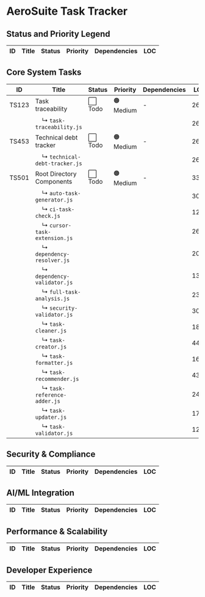 # AeroSuite Task Tracker


## Status and Priority Legend

| ID     | Title                                        | Status        | Priority    | Dependencies     | LOC   |
|--------|----------------------------------------------|---------------|-------------|------------------|-------|


## Core System Tasks

| ID     | Title                                        | Status        | Priority    | Dependencies     | LOC   |
|--------|----------------------------------------------|---------------|-------------|------------------|-------|
| TS123 | Task traceability | ⬜ Todo | 🟠 Medium | - | 266 |
|        | &nbsp;&nbsp;&nbsp;&nbsp;↳ `task-traceability.js` | | | | 266 |
| TS453 | Technical debt tracker | ⬜ Todo | 🟠 Medium | - | 261 |
|        | &nbsp;&nbsp;&nbsp;&nbsp;↳ `technical-debt-tracker.js` | | | | 261 |
| TS501 | Root Directory Components | ⬜ Todo | 🟠 Medium | - | 3361 |
|        | &nbsp;&nbsp;&nbsp;&nbsp;↳ `auto-task-generator.js` | | | | 309 |
|        | &nbsp;&nbsp;&nbsp;&nbsp;↳ `ci-task-check.js` | | | | 123 |
|        | &nbsp;&nbsp;&nbsp;&nbsp;↳ `cursor-task-extension.js` | | | | 265 |
|        | &nbsp;&nbsp;&nbsp;&nbsp;↳ `dependency-resolver.js` | | | | 207 |
|        | &nbsp;&nbsp;&nbsp;&nbsp;↳ `dependency-validator.js` | | | | 132 |
|        | &nbsp;&nbsp;&nbsp;&nbsp;↳ `full-task-analysis.js` | | | | 239 |
|        | &nbsp;&nbsp;&nbsp;&nbsp;↳ `security-validator.js` | | | | 304 |
|        | &nbsp;&nbsp;&nbsp;&nbsp;↳ `task-cleaner.js` | | | | 185 |
|        | &nbsp;&nbsp;&nbsp;&nbsp;↳ `task-creator.js` | | | | 448 |
|        | &nbsp;&nbsp;&nbsp;&nbsp;↳ `task-formatter.js` | | | | 165 |
|        | &nbsp;&nbsp;&nbsp;&nbsp;↳ `task-recommender.js` | | | | 436 |
|        | &nbsp;&nbsp;&nbsp;&nbsp;↳ `task-reference-adder.js` | | | | 242 |
|        | &nbsp;&nbsp;&nbsp;&nbsp;↳ `task-updater.js` | | | | 178 |
|        | &nbsp;&nbsp;&nbsp;&nbsp;↳ `task-validator.js` | | | | 128 |


## Security & Compliance

| ID     | Title                                        | Status        | Priority    | Dependencies     | LOC   |
|--------|----------------------------------------------|---------------|-------------|------------------|-------|


## AI/ML Integration

| ID     | Title                                        | Status        | Priority    | Dependencies     | LOC   |
|--------|----------------------------------------------|---------------|-------------|------------------|-------|


## Performance & Scalability

| ID     | Title                                        | Status        | Priority    | Dependencies     | LOC   |
|--------|----------------------------------------------|---------------|-------------|------------------|-------|


## Developer Experience

| ID     | Title                                        | Status        | Priority    | Dependencies     | LOC   |
|--------|----------------------------------------------|---------------|-------------|------------------|-------|
